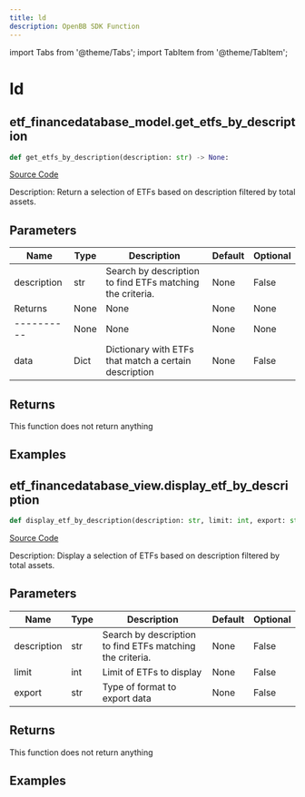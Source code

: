 ```yaml
---
title: ld
description: OpenBB SDK Function
---
```


import Tabs from '@theme/Tabs';
import TabItem from '@theme/TabItem';

# ld

<Tabs>
<TabItem value="model" label="Model" default>

## etf_financedatabase_model.get_etfs_by_description

```python title='openbb_terminal/etf/financedatabase_model.py'
def get_etfs_by_description(description: str) -> None:
```
[Source Code](https://github.com/OpenBB-finance/OpenBBTerminal/tree/main/openbb_terminal/etf/financedatabase_model.py#L35)

Description: Return a selection of ETFs based on description filtered by total assets.

## Parameters

| Name | Type | Description | Default | Optional |
| ---- | ---- | ----------- | ------- | -------- |
| description | str | Search by description to find ETFs matching the criteria. | None | False |
| Returns | None | None | None | None |
| ---------- | None | None | None | None |
| data | Dict | Dictionary with ETFs that match a certain description | None | False |

## Returns

This function does not return anything

## Examples



</TabItem>
<TabItem value="view" label="View">

## etf_financedatabase_view.display_etf_by_description

```python title='openbb_terminal/etf/financedatabase_view.py'
def display_etf_by_description(description: str, limit: int, export: str) -> None:
```
[Source Code](https://github.com/OpenBB-finance/OpenBBTerminal/tree/main/openbb_terminal/etf/financedatabase_view.py#L56)

Description: Display a selection of ETFs based on description filtered by total assets.

## Parameters

| Name | Type | Description | Default | Optional |
| ---- | ---- | ----------- | ------- | -------- |
| description | str | Search by description to find ETFs matching the criteria. | None | False |
| limit | int | Limit of ETFs to display | None | False |
| export | str | Type of format to export data | None | False |

## Returns

This function does not return anything

## Examples



</TabItem>
</Tabs>
